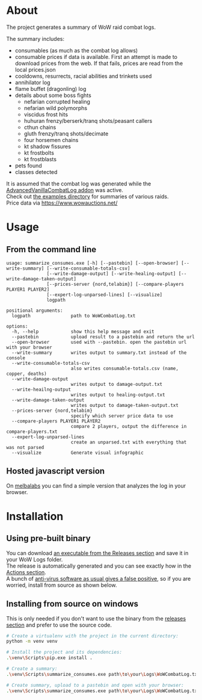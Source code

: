 # About

The project generates a summary of WoW raid combat logs.

The summary includes:
* consumables (as much as the combat log allows)
* consumable prices if data is available. First an attempt is made to download prices from the web. If that fails, prices are read from the local prices.json
* cooldowns, resurrects, racial abilities and trinkets used
* annihilator log
* flame buffet (dragonling) log
* details about some boss fights
  * nefarian corrupted healing
  * nefarian wild polymorphs
  * viscidus frost hits
  * huhuran frenzy/berserk/tranq shots/peasant callers
  * cthun chains
  * gluth frenzy/tranq shots/decimate
  * four horsemen chains
  * kt shadow fissures
  * kt frostbolts
  * kt frostblasts
* pets found
* classes detected

It is assumed that the combat log was generated while the [AdvancedVanillaCombatLog addon](https://github.com/YamaYAML/LegacyPlayersV4/tree/main/Addons/AdvancedVanillaCombatLog) was active.<br>
Check out [the examples directory](https://github.com/melbaa/summarize_consumes/tree/master/examples) for summaries of various raids.<br>
Price data via https://www.wowauctions.net/


# Usage

## From the command line
```
usage: summarize_consumes.exe [-h] [--pastebin] [--open-browser] [--write-summary] [--write-consumable-totals-csv]
               [--write-damage-output] [--write-healing-output] [--write-damage-taken-output]
               [--prices-server {nord,telabim}] [--compare-players PLAYER1 PLAYER2]
               [--expert-log-unparsed-lines] [--visualize]
               logpath

positional arguments:
  logpath               path to WoWCombatLog.txt

options:
  -h, --help            show this help message and exit
  --pastebin            upload result to a pastebin and return the url
  --open-browser        used with --pastebin. open the pastebin url with your browser
  --write-summary       writes output to summary.txt instead of the console
  --write-consumable-totals-csv
                        also writes consumable-totals.csv (name, copper, deaths)
  --write-damage-output
                        writes output to damage-output.txt
  --write-heailng-output
                        writes output to healing-output.txt
  --write-damage-taken-output
                        writes output to damage-taken-output.txt
  --prices-server {nord,telabim}
                        specify which server price data to use
  --compare-players PLAYER1 PLAYER2
                        compare 2 players, output the difference in compare-players.txt
  --expert-log-unparsed-lines
                        create an unparsed.txt with everything that was not parsed
  --visualize           Generate visual infographic
```

## Hosted javascript version

On [melbalabs](https://melbalabs.com/summarize_consumes/) you can find a simple version that analyzes the log in your browser.


# Installation

## Using pre-built binary

You can download [an executable from the Releases section](https://github.com/melbaa/summarize_consumes/releases) and save it in your WoW Logs folder.<br>
The release is automatically generated and you can see exactly how in the [Actions section](https://github.com/melbaa/summarize_consumes/actions).<br>
A bunch of [anti-virus software as usual gives a false positive](https://www.virustotal.com/gui/file/49633f660d6efc13bfc8705d89349e5f28ef135cc7dc0639a563c61f3a3bffa2?nocache=1), so if you are worried, install from source as shown below.

## Installing from source on windows

This is only needed if you don't want to use the binary from the [releases section](https://github.com/melbaa/summarize_consumes/releases) and prefer to use the source code.

```bash
# Create a virtualenv with the project in the current directory:
python -m venv venv

# Install the project and its dependencies:
.\venv\Scripts\pip.exe install .

# Create a summary:
.\venv\Scripts\summarize_consumes.exe path\to\your\Logs\WoWCombatLog.txt > summary.txt

# Create summary, upload to a pastebin and open with your browser:
.\venv\Scripts\summarize_consumes.exe path\to\your\Logs\WoWCombatLog.txt --pastebin --open-browser
```
